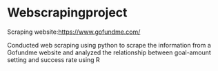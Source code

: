 # Webscrapingproject

Scraping website:https://www.gofundme.com/

Conducted web scraping using python to scrape the information from a Gofundme website and analyzed the relationship between goal-amount setting and success rate using R
